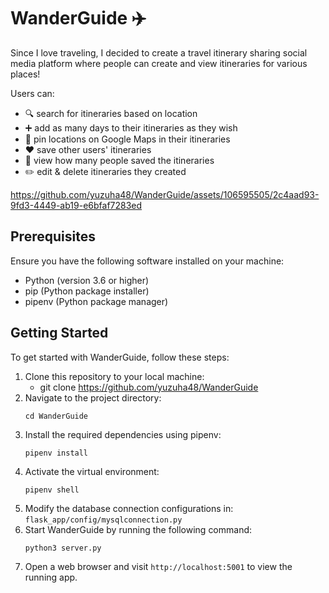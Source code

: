 # WanderGuide ✈️

Since I love traveling, I decided to create a travel itinerary sharing social media platform where people can create and view itineraries for various places! 

Users can:
- 🔍 search for itineraries based on location
- ➕ add as many days to their itineraries as they wish
- 📍 pin locations on Google Maps in their itineraries
- ♥️ save other users' itineraries
- 👀 view how many people saved the itineraries
- ✏️ edit & delete itineraries they created

https://github.com/yuzuha48/WanderGuide/assets/106595505/2c4aad93-9fd3-4449-ab19-e6bfaf7283ed

## Prerequisites

Ensure you have the following software installed on your machine:
- Python (version 3.6 or higher)
- pip (Python package installer)
- pipenv (Python package manager)

## Getting Started 

To get started with WanderGuide, follow these steps: 
1. Clone this repository to your local machine:
   - git clone https://github.com/yuzuha48/WanderGuide
2. Navigate to the project directory:
   ```
   cd WanderGuide
   ```
4. Install the required dependencies using pipenv:
   ```
   pipenv install
   ```
6. Activate the virtual environment:
   ```
   pipenv shell
   ```
8. Modify the database connection configurations in:
   `flask_app/config/mysqlconnection.py`
9. Start WanderGuide by running the following command:
     ```
     python3 server.py
     ```
10. Open a web browser and visit `http://localhost:5001` to view the running app. 
